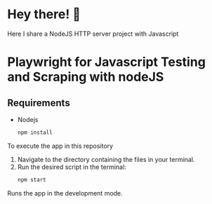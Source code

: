 # Hey there! 👋
Here I share a NodeJS HTTP server project with Javascript

# Playwright for Javascript Testing and Scraping with nodeJS


## Requirements
*  Nodejs
    ```bash
    npm install 
    ```
To execute the app in this repository

1.  Navigate to the directory containing the  files in your terminal.
2.  Run the desired script in the terminal:
    ```bash
    npm start
    ```
Runs the app in the development mode.

    
